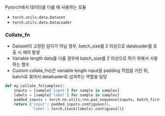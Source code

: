 Pytorch에서 데이터를 다룰 때 사용하는 모듈
- `torch.utils.data.Dataset`
- `torch.utils.data.DataLoader`

### Collate_fn
- Dataset이 고정된 길이가 아닐 경우, batch_size를 2 이상으로 dataloader를 호출 시 에러 발생
- Variable length data를 다룰 경우에 batch_size를 2 이상으로 하기 위해서 사용하는 함수
- Custom collate_fn()은 variable length input을 padding 작업을 거친 뒤, batch로 묶어서 dataloader로 넘겨주는 역할을 담당

```python
def my_collate_fn(samples):
	inputs = [sample['input'] for sample in samples]
    labels = [sample['label'] for sample in samples]
    padded_inputs = torch.nn.utils.rnn.pad_sequence(inputs, batch_first=True) #padding
    return {'input': padded_inputs.contiguous(),
            'label': torch.stack(labels).contiguous()}
```